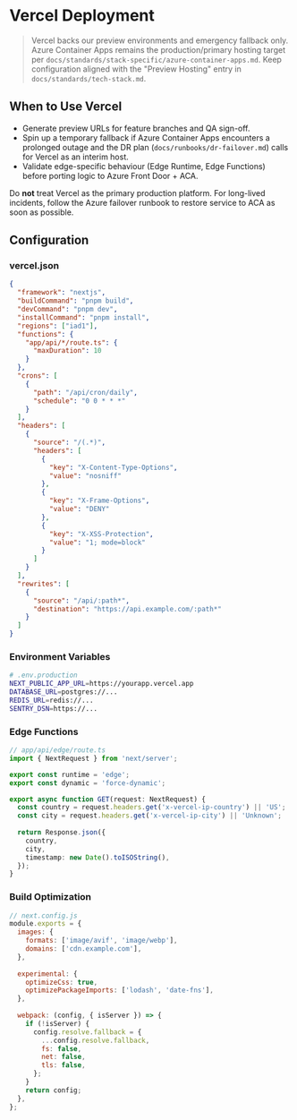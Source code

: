 # Vercel Deployment

> Vercel backs our preview environments and emergency fallback only. Azure Container Apps remains the production/primary hosting target per `docs/standards/stack-specific/azure-container-apps.md`. Keep configuration aligned with the "Preview Hosting" entry in `docs/standards/tech-stack.md`.

## When to Use Vercel
- Generate preview URLs for feature branches and QA sign-off.
- Spin up a temporary fallback if Azure Container Apps encounters a prolonged outage and the DR plan (`docs/runbooks/dr-failover.md`) calls for Vercel as an interim host.
- Validate edge-specific behaviour (Edge Runtime, Edge Functions) before porting logic to Azure Front Door + ACA.

Do **not** treat Vercel as the primary production platform. For long-lived incidents, follow the Azure failover runbook to restore service to ACA as soon as possible.

## Configuration

### vercel.json
```json
{
  "framework": "nextjs",
  "buildCommand": "pnpm build",
  "devCommand": "pnpm dev",
  "installCommand": "pnpm install",
  "regions": ["iad1"],
  "functions": {
    "app/api/*/route.ts": {
      "maxDuration": 10
    }
  },
  "crons": [
    {
      "path": "/api/cron/daily",
      "schedule": "0 0 * * *"
    }
  ],
  "headers": [
    {
      "source": "/(.*)",
      "headers": [
        {
          "key": "X-Content-Type-Options",
          "value": "nosniff"
        },
        {
          "key": "X-Frame-Options",
          "value": "DENY"
        },
        {
          "key": "X-XSS-Protection",
          "value": "1; mode=block"
        }
      ]
    }
  ],
  "rewrites": [
    {
      "source": "/api/:path*",
      "destination": "https://api.example.com/:path*"
    }
  ]
}
```

### Environment Variables
```bash
# .env.production
NEXT_PUBLIC_APP_URL=https://yourapp.vercel.app
DATABASE_URL=postgres://...
REDIS_URL=redis://...
SENTRY_DSN=https://...
```

### Edge Functions
```typescript
// app/api/edge/route.ts
import { NextRequest } from 'next/server';

export const runtime = 'edge';
export const dynamic = 'force-dynamic';

export async function GET(request: NextRequest) {
  const country = request.headers.get('x-vercel-ip-country') || 'US';
  const city = request.headers.get('x-vercel-ip-city') || 'Unknown';
  
  return Response.json({
    country,
    city,
    timestamp: new Date().toISOString(),
  });
}
```

### Build Optimization
```javascript
// next.config.js
module.exports = {
  images: {
    formats: ['image/avif', 'image/webp'],
    domains: ['cdn.example.com'],
  },
  
  experimental: {
    optimizeCss: true,
    optimizePackageImports: ['lodash', 'date-fns'],
  },
  
  webpack: (config, { isServer }) => {
    if (!isServer) {
      config.resolve.fallback = {
        ...config.resolve.fallback,
        fs: false,
        net: false,
        tls: false,
      };
    }
    return config;
  },
};
```
